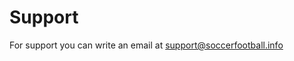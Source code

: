 # Support

For support you can write an email at [support@soccerfootball.info](mailto:support@soccerfootball.info)

